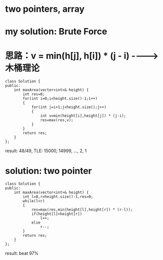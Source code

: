 # two pointers, array


# my solution: Brute Force
# 思路：v = min(h[j], h[i]) * (j - i) ----> 木桶理论

```
class Solution {
public:
    int maxArea(vector<int>& height) {
        int res=0;
        for(int i=0;i<height.size()-1;i++)
        {
            for(int j=i+1;j<height.size();j++)
            {
                int v=min(height[i],height[j]) * (j-i);
                res=max(res,v);
            }
        }
        return res;
    }
};
```
result: 48/49, TLE: 15000, 14999, ..., 2, 1 


# solution: two pointer
```
class Solution {
public:
    int maxArea(vector<int>& height) {
        int l=0,r=height.size()-1,res=0;
        while(l<r)
        {
            res=max(res,min(height[l],height[r]) * (r-l));
            if(height[l]<height[r])
                l++;
            else
                r--;
        }
        return res;
    }
};
```
result: beat 97%
